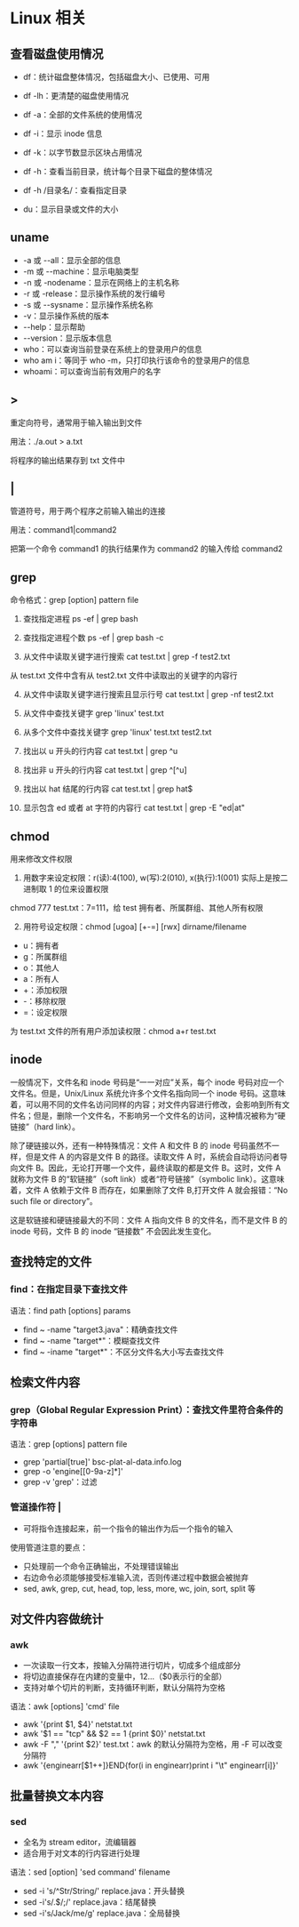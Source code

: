 # Linux 相关

## 查看磁盘使用情况
- df：统计磁盘整体情况，包括磁盘大小、已使用、可用
- df -lh：更清楚的磁盘使用情况
- df -a：全部的文件系统的使用情况
- df -i：显示 inode 信息
- df -k：以字节数显示区块占用情况
- df -h：查看当前目录，统计每个目录下磁盘的整体情况
- df -h /目录名/：查看指定目录

- du：显示目录或文件的大小

## uname 
- -a 或 --all：显示全部的信息
- -m 或 --machine：显示电脑类型
- -n 或 -nodename：显示在网络上的主机名称
- -r 或 -release：显示操作系统的发行编号
- -s 或 --sysname：显示操作系统名称
- -v：显示操作系统的版本
- --help：显示帮助
- --version：显示版本信息
- who：可以查询当前登录在系统上的登录用户的信息
- who am i：等同于 who -m，只打印执行该命令的登录用户的信息
- whoami：可以查询当前有效用户的名字

## >
重定向符号，通常用于输入输出到文件

用法：./a.out > a.txt

将程序的输出结果存到 txt 文件中

## |
管道符号，用于两个程序之前输入输出的连接

用法：command1|command2

把第一个命令 command1 的执行结果作为 command2 的输入传给 command2

## grep
命令格式：grep [option] pattern file

1. 查找指定进程
ps -ef | grep bash 

2. 查找指定进程个数
ps -ef | grep bash -c

3. 从文件中读取关键字进行搜索
cat test.txt | grep -f test2.txt

从 test.txt 文件中含有从 test2.txt 文件中读取出的关键字的内容行

4. 从文件中读取关键字进行搜索且显示行号
cat test.txt | grep -nf test2.txt

5. 从文件中查找关键字
grep 'linux' test.txt

6. 从多个文件中查找关键字
grep 'linux' test.txt test2.txt

7. 找出以 u 开头的行内容
cat test.txt | grep ^u

8. 找出非 u 开头的行内容
cat test.txt | grep ^[^u]

9. 找出以 hat 结尾的行内容
cat test.txt | grep hat$

10. 显示包含 ed 或者 at 字符的内容行
cat test.txt | grep -E "ed|at"

## chmod
用来修改文件权限

1. 用数字来设定权限：r(读):4(100), w(写):2(010), x(执行):1(001)
实际上是按二进制取 1 的位来设置权限

chmod 777 test.txt：7=111，给 test 拥有者、所属群组、其他人所有权限

2. 用符号设定权限：chmod [ugoa] [+-=] [rwx] dirname/filename
- u：拥有者
- g：所属群组
- o：其他人
- a：所有人
- +：添加权限
- -：移除权限
- =：设定权限

为 test.txt 文件的所有用户添加读权限：chmod a+r test.txt

## inode
一般情况下，文件名和 inode 号码是“一一对应”关系，每个 inode 号码对应一个文件名。但是，Unix/Linux 系统允许多个文件名指向同一个 inode 号码。这意味着，可以用不同的文件名访问同样的内容；对文件内容进行修改，会影响到所有文件名；但是，删除一个文件名，不影响另一个文件名的访问，这种情况被称为“硬链接”（hard link）。

除了硬链接以外，还有一种特殊情况：文件 A 和文件 B 的 inode 号码虽然不一样，但是文件 A 的内容是文件 B 的路径。读取文件 A 时，系统会自动将访问者导向文件 B。因此，无论打开哪一个文件，最终读取的都是文件 B。这时，文件 A 就称为文件 B 的“软链接”（soft link）或者“符号链接”（symbolic link）。这意味着，文件 A 依赖于文件 B 而存在，如果删除了文件 B,打开文件 A 就会报错：“No such file or directory”。

这是软链接和硬链接最大的不同：文件 A 指向文件 B 的文件名，而不是文件 B 的 inode 号码，文件 B 的 inode “链接数” 不会因此发生变化。

## 查找特定的文件
### find：在指定目录下查找文件
语法：find path [options] params

- find ~ -name "target3.java"：精确查找文件
- find ~ -name "target*"：模糊查找文件
- find ~ -iname "target*"：不区分文件名大小写去查找文件

## 检索文件内容
### grep（Global Regular Expression Print）：查找文件里符合条件的字符串

语法：grep [options] pattern file

- grep 'partial\[true\]' bsc-plat-al-data.info.log
- grep -o 'engine\[[0-9a-z]*\]'
- grep -v 'grep'：过滤

### 管道操作符 |
- 可将指令连接起来，前一个指令的输出作为后一个指令的输入

使用管道注意的要点：
- 只处理前一个命令正确输出，不处理错误输出
- 右边命令必须能够接受标准输入流，否则传递过程中数据会被抛弃
- sed, awk, grep, cut, head, top, less, more, wc, join, sort, split 等

## 对文件内容做统计
### awk
- 一次读取一行文本，按输入分隔符进行切片，切成多个组成部分
- 将切边直接保存在内建的变量中，$1$2...（$0表示行的全部）
- 支持对单个切片的判断，支持循环判断，默认分隔符为空格

语法：awk [options] 'cmd' file

- awk '{print $1, $4}' netstat.txt
- awk '$1 == "tcp" && $2 == 1 {print $0}' netstat.txt
- awk -F "," '{print $2}' test.txt：awk 的默认分隔符为空格，用 -F 可以改变分隔符
- awk '{enginearr[$1++]}END{for(i in enginearr)print i "\t" enginearr[i]}'

## 批量替换文本内容
### sed
- 全名为 stream editor，流编辑器
- 适合用于对文本的行内容进行处理

语法：sed [option] 'sed command' filename

- sed -i 's/^Str/String/' replace.java：开头替换
- sed -i's/\.$/\;/' replace.java：结尾替换
- sed -i's/Jack/me/g' replace.java：全局替换

































